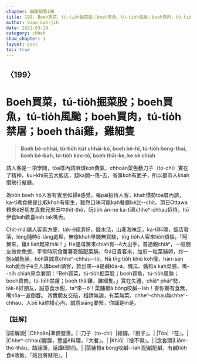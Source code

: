 ```yaml
---
chapter: 鹹酸甜第1冊
title: 199. Boeh買菜，tú-tio̍h掘菜股；boeh買魚，tú-tio̍h風颱；boeh買肉，tú-tio̍h禁屠；boeh thâi雞，雞細隻
author: Siau Lah-jih
date: 2022-03-29
category: chheh
show_chapter: 1
layout: post
toc: true
---
```

  
## 〈199〉
# Boeh買菜，tú-tio̍h掘菜股；boeh買魚，tú-tio̍h風颱；boeh買肉，tú-tio̍h禁屠；boeh thâi雞，雞細隻
>**Boeh bé-chhài, tú-tio̍h ku̍t chhài-kó͘, boeh bé-hî, tú-tio̍h hong-thai, boeh bé-bah, tú-tio̍h kìm-tô͘, boeh thâi-ke, ke sè chiah**

請人客是一項學問，tòa厝內請麻煩koh費氣，chhoân菜色動刀子（to-chí）實在了精神，kui-khì來去大飯店，錢ka開--落-去，省事koh有面子，所以都市人khah慣勢行餐廳。

為tio̍h boeh hō͘人客有賓至如歸ê感覺，每pái招待人客，khah慣勢tòa厝內請，ka-tī煮食總是比較khah有衛生，雖然口味可能kah餐廳bē比--chit。頂日Ottawa轉來ê好朋友真救兄來田中thit-thô，阮tio̍h án-ne ka-tī煮chheⁿ-chhau招待，hō͘伊食kah歡喜kah tak嘴舌。

Chit-mái請人客真方便，ta̍k-ê經濟好，錢水活，山產海味足，ka-tī料理，飯店發落，lóng隨時ē-tàng處理，無像khah早錢無貨缺，tn̄g tio̍h人客來tio̍h煩惱，「阿舅來，雞á lia̍h起來thâi！」He是母舅來chiah有--ê大出手，普通親chiâⁿ，一般朋友做你免想，平常時阮食番薯簽飯配菜脯，今á日貴客來，加煎一粒菜脯卵，炒一盤á鹹魚脯，tio̍h算誠意chheⁿ-chhau--lò͘。Nā tn̄g tio̍h khiû koh儉，hân-san koh愛面子ê主人講boeh請客，款出來--ê是鹹tôa-á，醃瓜、醬筍á kah菜脯，嘴--ni̍h chiah來念套頭：「Beh買菜，tú-tio̍h掘菜股；boeh買魚，tú-tio̍h風颱；boeh買肉，tú-tio̍h禁屠；boeh thâi雞，雞細隻。」實在失禮，chiâⁿ pháiⁿ勢，ta̍k-ê好朋友，誠意食水甜，taⁿ來--ò͘！菜脯根á bóng咬鹹--lah！害你聽有食無，嘴nōa一直倒吞。
其實朋友交陪，相請無論，有菜無菜，chheⁿ-chhau無chheⁿ-chhau，人bē kā你掛心內，誠意siāng要緊，你講是m̄是。

### 【註解】

|詞|解說|
|Chhoân|準備發落。|
|刀子（to-chí）|總舖，『廚子』。|
|Tòa|『在』。|
|Chheⁿ-chhau|腥臊，豐盛ê料理，『大餐』。|
|Khiû|『捨不得』。|
|念套頭|Liām-thò-thâu，踏話頭，話講tī頭前。|
|菜脯根á bóng咬鹹--lah|配鹹配鹹，有鹹tio̍h食ē落飯，『姑且將就吧』。|

